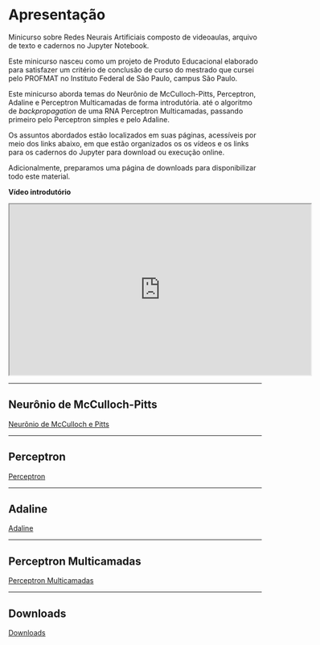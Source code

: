 
# Apresentação
Minicurso sobre Redes Neurais Artificiais composto de videoaulas, arquivo de texto e cadernos no Jupyter Notebook.

Este minicurso nasceu como um projeto de Produto Educacional elaborado para satisfazer um critério de conclusão de curso do mestrado que cursei pelo PROFMAT no Instituto Federal de São Paulo, campus São Paulo.

Este minicurso aborda temas do Neurônio de McCulloch-Pitts, Perceptron, Adaline e Perceptron Multicamadas de forma introdutória. até o algoritmo de _backpropagation_ de uma RNA Perceptron Multicamadas, passando primeiro pelo Perceptron simples e pelo Adaline.

Os assuntos abordados estão localizados em suas páginas, acessíveis por meio dos links abaixo, em que estão organizados os os vídeos e os links para os cadernos do Jupyter para download ou execução online. 

Adicionalmente, preparamos uma página de downloads para disponibilizar todo este material.

**Vídeo introdutório**

<iframe src="https://drive.google.com/file/d/1pqOgKQh7MFR3lfiCUthUn9KhnoTUSG40/preview" width="600" height="340" allow="autoplay" allow="fullscreen"></iframe>

---

## Neurônio de McCulloch-Pitts

[Neurônio de McCulloch e Pitts](/paginas/mep.md)

---

## Perceptron
[Perceptron](/paginas/per)

---

## Adaline
[Adaline](/paginas/ada)

---

## Perceptron Multicamadas
[Perceptron Multicamadas](/paginas/pmc)

---

## Downloads

[Downloads](/downloads/downloads)

